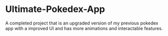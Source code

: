 # Ultimate-Pokedex-App
A completed project that is an upgraded version of my previous pokedex app with a improved UI and has more animations and interactable features.
